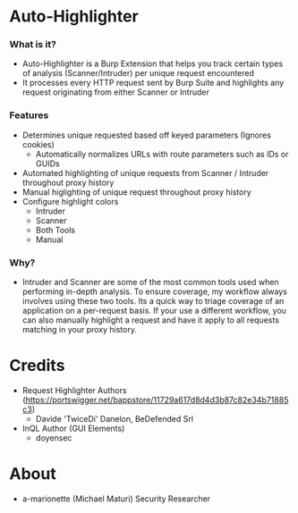 # Auto-Highlighter

### What is it?

- Auto-Highlighter is a Burp Extension that helps you track certain types of analysis (Scanner/Intruder) per unique request encountered
- It processes every HTTP request sent by Burp Suite and highlights any request originating from either Scanner or Intruder

### Features

* Determines unique requested based off keyed parameters (Ignores cookies)
	* Automatically normalizes URLs with route parameters such as IDs or GUIDs
* Automated highlighting of unique requests from Scanner / Intruder throughout proxy history
* Manual higlighting of unique request throughout proxy history
* Configure highlight colors
	* Intruder
	* Scanner
	* Both Tools
	* Manual

### Why?

* Intruder and Scanner are some of the most common tools used when performing in-depth analysis. To ensure coverage, my workflow always involves using these two tools. Its a quick way to triage coverage of an application on a per-request basis. If your use a different workflow, you can also manually highlight a request and have it apply to all requests matching in your proxy history.

# Credits

* Request Highlighter Authors (https://portswigger.net/bappstore/11729a617d8d4d3b87c82e34b71885c3)
	* Davide 'TwiceDi' Danelon, BeDefended Srl
* InQL Author (GUI Elements)
	* doyensec 

# About
* a-marionette (Michael Maturi) Security Researcher

